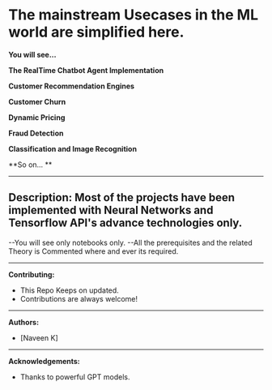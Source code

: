 # The mainstream Usecases in the ML world are simplified here.
**You will see...**

**The RealTime Chatbot Agent Implementation**

**Customer Recommendation Engines**

**Customer Churn**

**Dynamic Pricing**

**Fraud Detection**

**Classification and Image Recognition**

**So on... **

---

**Description:**
Most of the projects have been implemented with Neural Networks and Tensorflow API's advance technologies only.
---

--You will see only notebooks only.
--All the prerequisites and the related Theory is Commented where and ever its required.

---

**Contributing:**
- This Repo Keeps on updated.
- Contributions are always welcome!

---

**Authors:**
- [Naveen K]

---

**Acknowledgements:**
- Thanks to powerful GPT models.


